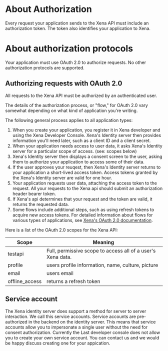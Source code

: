 

# About Authorization

Every request your application sends to the Xena API must include an authorization token. The token also identifies your application to Xena.

# About authorization protocols

Your application must use OAuth 2.0 to authorize requests. No other authorization protocols are supported.

## Authorizing requests with OAuth 2.0

All requests to the Xena API must be authorized by an authenticated user.

The details of the authorization process, or "flow," for OAuth 2.0 vary somewhat depending on what kind of application you're writing. 

The following general process applies to all application types:

1. When you create your application, you register it in Xena developer and using the Xena Developer Console. Xena's Identity server then provides information you'll need later, such as a client ID and a client secret.
2. When your application needs access to user data, it asks Xena's Identity server for a particular scope of access. (see: scopes below)
3. Xena's Identity server then displays a consent screen to the user, asking them to authorize your application to access some of their data.
4. If the user approves your reuqest, then Xena's Identity server returns to your application a short-lived access token. Access tokens granted by the Xena's Identity server are valid for one hour.
5. Your application requests user data, attaching the access token to the request. All your requests to the Xena api should submit an authorization header bearer token.
6. If Xena's api determines that your request and the token are valid, it returns the requested data.
7. Some flows include additional steps, such as using refresh tokens to acquire new access tokens. For detailed information about flows for various types of applications, see [Xena's OAuth 2.0 documentation](Oauth2hybrid).

Here is a list of the OAuth 2.0 scopes for the Xena API:

| Scope          | Meaning |
| -------------  | ------------- |
| testapi        | Full, permissive scope to access all of a user's Xena data.  |
| profile        | users profile information,  name, culture, picture  |
| email          | users email  |
| offline_access | returns a refresh token  |


## Service account

The Xena identity server does support a method for server to server interaction.  We call this service accounts.  Service accounts are pre-authorized in the backend on the identity server.  This means that service accounts allow you to impersonate a single user without the need for consent authorization.  Currently the Last developer console does not allow you to create your own service account.  You can contact us and we would be happy discuss creating one for your appication.
